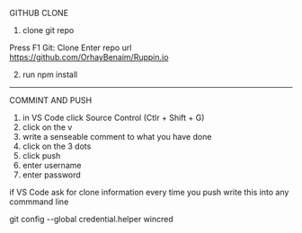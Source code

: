 GITHUB CLONE
1.  clone git repo 

Press F1
Git: Clone
Enter repo url https://github.com/OrhayBenaim/Ruppin.io


2.  run npm install
________________________________________

COMMINT AND PUSH
1.  in VS Code click Source Control (Ctlr + Shift + G)
2.  click on the v
3.  write a senseable comment to what you have done
4.  click on the 3 dots
5.  click push
6.  enter username
7.  enter password

if VS Code ask for clone information every time you push
write this into any commmand line

git config --global credential.helper wincred
